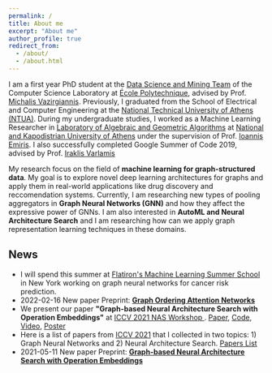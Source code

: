 ```yaml
---
permalink: /
title: About me
excerpt: "About me"
author_profile: true
redirect_from: 
  - /about/
  - /about.html
---
```

 
I am a first year PhD student at the [Data Science and Mining Team](http://www.lix.polytechnique.fr/dascim/) of the Computer Science Laboratory at [École Polytechnique](https://www.polytechnique.edu/en), advised by Prof. [Michalis Vazirgiannis](http://www.lix.polytechnique.fr/~mvazirg/). Previously, I graduated from the School of Electrical and Computer Engineering at the [National Technical University of Athens (NTUA)](https://www.ece.ntua.gr/en). During my undergraduate studies, I worked as a Machine Learning Researcher in [Laboratory of Algebraic and
Geometric Algorithms](http://erga.di.uoa.gr/) at [National and Kapodistrian University of Athens](https://www.di.uoa.gr/en) under the supervision of  Prof. [Ioannis Emiris](https://scholar.google.gr/citations?user=ZK6y-cIAAAAJ&hl=en). I also successfully completed Google Summer of Code 2019, advised by Prof. [Iraklis Varlamis](https://scholar.google.gr/citations?user=SUyTkTAAAAAJ&hl=en)

My research focus on the field of <strong>machine learning for graph-structured data</strong>. My goal is to explore novel deep learning architectures for graphs and apply them in real-world applications like drug discovery and reccomendation systems. Currently, I am researching new types of pooling aggregators in <strong>Graph Neural Networks (GNN)</strong> and how they affect the expressive power of GNNs.
I am also interested in <strong>AutoML and Neural Architecture Search</strong> and I am researching how can we apply graph representation learning techniques in these domains.  


<h2> News </h2>
<ul>
  <li> I will spend this summer at <a href="https://www.simonsfoundation.org/grant/2022-flatiron-machine-learning-x-science-summer-school/"> Flatiron's Machine Learning Summer School </a> in New York working on graph neural networks for cancer risk prediction.
  <li>
  2022-02-16 New paper Preprint: <strong><a href="https://michailchatzianastasis.github.io/publication/goat">Graph Ordering Attention Networks</a> </strong> 
  </li>
  <li>We present our paper <strong>"Graph-based Neural Architecture Search with Operation Embeddings"</strong> at <a href="https://neural-architecture-ppf.github.io/">ICCV 2021 NAS Workshop </a>. 
  <a href="https://arxiv.org/abs/2105.04885">Paper</a>, <a href="https://github.com/MichailChatzianastasis/Graph-based_NAS_with_Operation_Embeddings">Code</a>,  <a href="https://www.youtube.com/watch?v=-rZ4tpNvL6s&t=1s">Video</a>, <a href="https://github.com/MichailChatzianastasis/Graph-based_NAS_with_Operation_Embeddings/blob/master/ Graph_based_neural_architecture_search_with_operation_embeddings_ICCV.pdf">Poster</a> 
  </li>
  <li> Here is a list of papers from <a href="https://iccv2021.thecvf.com/home"> ICCV 2021</a> that I collected in two topics: 1) Graph Neural Networks and 
  2) Neural Architecture Search. <a href="https://docs.google.com/document/d/1PwWbseAZPqZWjaoTCeN_ZWX6uo6sHq8Wj5HOLf8Lm40/edit">Papers List</a> 
  </li>
  <li>
  2021-05-11 New paper Preprint: <strong><a href="https://michailchatzianastasis.github.io/publication/operation_embeddings_for_nas">Graph-based Neural Architecture Search with Operation Embeddings</a> </strong> 
  </li>
</ul>


